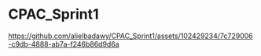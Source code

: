 # CPAC_Sprint1

https://github.com/alielbadawy/CPAC_Sprint1/assets/102429234/7c729006-c9db-4888-ab7a-f246b86d9d6a

